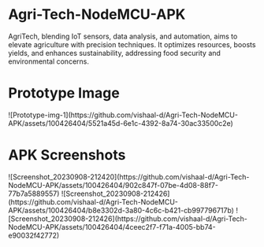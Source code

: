# Agri-Tech-NodeMCU-APK
AgriTech, blending IoT sensors, data analysis, and automation, aims to elevate agriculture with precision techniques. It optimizes resources, boosts yields, and enhances sustainability, addressing food security and environmental concerns.
<h1>Prototype Image</h1>
![Prototype-img-1](https://github.com/vishaal-d/Agri-Tech-NodeMCU-APK/assets/100426404/5521a45d-6e1c-4392-8a74-30ac33500c2e)
<h1>APK Screenshots</h1>
![Screenshot_20230908-212420](https://github.com/vishaal-d/Agri-Tech-NodeMCU-APK/assets/100426404/902c847f-07be-4d08-88f7-77b7a5889557)
![Screenshot_20230908-212426](https://github.com/vishaal-d/Agri-Tech-NodeMCU-APK/assets/100426404/b8e3302d-3a80-4c6c-b421-cb997796717b)
![Screenshot_20230908-212426](https://github.com/vishaal-d/Agri-Tech-NodeMCU-APK/assets/100426404/4ceec2f7-f71a-4005-bb74-e90032f42772)
